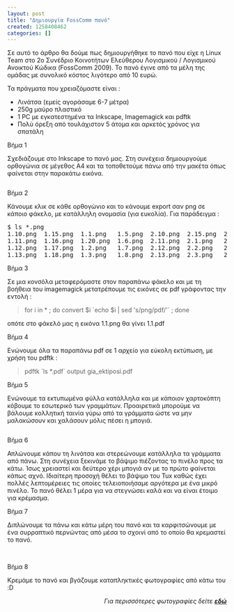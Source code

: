 ```yaml
---
layout: post
title: "Δημιουργία FossComm πανό"
created: 1258408462
categories: []
---
```

<p>Σε αυτό το άρθρο θα δούμε πως δημιουργήθηκε το πανό που είχε η Linux Team στο 2ο Συνέδριο Κοινοτήτων Ελεύθερου Λογισμικού / Λογισμικού Ανοικτού Κώδικα (FossComm 2009). Το πανό έγινε από τα μέλη της ομάδας με συνολικό κόστος λιγότερο από 10 ευρώ.</p><p style="margin-bottom: 0in;">Τα πράγματα που χρειαζόμαστε είναι :</p>   <ul><li>Λινάτσα (εμείς αγοράσαμε 6-7 μέτρα)</li><li>250g μαύρο πλαστικό</li><li>1 PC με εγκατεστημένα τα Inkscape, Imagemagick και pdftk</li><li>Πολύ όρεξη από τουλάχιστον 5 άτομα και αρκετός χρόνος για σπατάλη</li></ul> <p><!--break--></p> <p style="margin-bottom: 0in;">Βήμα 1</p> <p style="margin-bottom: 0in;">Σχεδιάζουμε στο Inkscape το πανό μας. Στη συνέχεια δημιουργούμε ορθογώνια σε μέγεθος Α4 και τα τοποθετούμε πάνω από την μακέτα όπως φαίνεται στην παρακάτω εικόνα.</p> <p style="margin-bottom: 0in;"><img src="http://linuxteam.cs.teilar.gr/sites/default/files/gallery_assist/4/gallery_assist124/prev/linatsa.png" alt=""></p> <p style="margin-bottom: 0in;">Βήμα 2</p> <p style="margin-bottom: 0in;">Κάνουμε κλικ σε κάθε ορθογώνιο και το κάνουμε export σαν png σε κάποιο φάκελο, με κατάλληλη ονομασία (για ευκολία). Για παράδειγμα :</p> <pre>$ ls *.png
1.10.png  1.15.png  1.1.png   1.5.png  2.10.png  2.15.png  2.5.png
1.11.png  1.16.png  1.20.png  1.6.png  2.11.png  2.1.png   2.6.png
1.12.png  1.17.png  1.2.png   1.7.png  2.12.png  2.2.png   2.7.png
1.13.png  1.18.png  1.3.png   1.8.png  2.13.png  2.3.png   2.8.png</pre><p style="margin-bottom: 0in;">Βήμα 3</p>  <p style="margin-bottom: 0in;">Σε μια κονσόλα μεταφερόμαστε στον παραπάνω φάκελο και με τη βοήθεια του imagemagick μετατρέπουμε τις εικόνες σε pdf γράφοντας την εντολή :&nbsp;</p> <blockquote>for i in * ; do convert $i `echo $i | sed 's/png/pdf/'`&nbsp;; done&nbsp;</blockquote> <p style="margin-bottom: 0in;">οπότε στο φάκελό μας η εικόνα 1.1.png θα γίνει 1.1.pdf</p> <p style="margin-bottom: 0in;">Βήμα 4</p>  <p style="margin-bottom: 0in;">Ενώνουμε όλα τα παραπάνω pdf σε 1 αρχείο για εύκολη εκτύπωση, με χρήση του pdftk :&nbsp;</p> <blockquote>pdftk `ls *.pdf` output gia_ektiposi.pdf&nbsp;</blockquote>  <p style="margin-bottom: 0in;">Βήμα 5</p> <p style="margin-bottom: 0in;">Ενώνουμε τα εκτυπωμένα φύλλα κατάλληλα και με κάποιον χαρτοκόπτη κόβουμε το εσωτερικό των γραμμάτων. Προαιρετικά μπορούμε να βάλουμε κολλητική ταινία γύρω από τα γράμματα ώστε να μην μαλακώσουν και χαλάσουν μόλις πέσει η μπογιά.&nbsp;</p><p style="margin-bottom: 0in;"><img src="http://linuxteam.cs.teilar.gr/sites/default/files/gallery_assist/4/gallery_assist124/prev/1001516.jpg" alt=""></p>  <p style="margin-bottom: 0in;">Βήμα 6</p> <p style="margin-bottom: 0in;">Απλώνουμε κάπου τη λινάτσα και στερεώνουμε κατάλληλα τα γράμματα από πάνω. Στη συνέχεια ξεκινάμε το βάψιμο πιέζοντας το πινέλο προς τα κάτω. Ίσως χρειαστεί και δεύτερο χέρι μπογιά αν με το πρώτο φαίνεται κάπως αχνό. Ιδιαίτερη προσοχή θέλει το βάψιμο του Tux καθώς έχει πολλές λεπτομέρειες τις οποίες τελειοποιήσαμε αργότερα με ένα μικρό πινέλο. Το πανό θέλει 1 μέρα για να στεγνώσει καλά και να είναι έτοιμο για κρέμασμα.&nbsp;<img src="http://linuxteam.cs.teilar.gr/sites/default/files/gallery_assist/4/gallery_assist124/prev/1001519.jpg" alt=""></p>  <p style="margin-bottom: 0in;">Βήμα 7</p> <p style="margin-bottom: 0in;">Διπλώνουμε τα πάνω και κάτω μέρη του πανό και τα καρφιτσώνουμε με ένα συρραπτικό περνώντας από μέσα το σχοινί από το οποίο θα κρεμαστεί το πανό.</p> <p style="margin-bottom: 0in;">&nbsp;<img src="http://linuxteam.cs.teilar.gr/sites/default/files/gallery_assist/4/gallery_assist124/prev/1001571.jpg" alt=""></p> <p style="margin-bottom: 0in;">Βήμα 8</p> <p style="margin-bottom: 0in;">Κρεμάμε το πανό και βγάζουμε καταπληκτικές φωτογραφίες από κάτω του :D&nbsp;<img src="http://farm4.static.flickr.com/3314/3526002694_6f95473395.jpg" alt=""></p><p style="margin-bottom: 0in; text-align: right;"><em>Για περισσότερες φωτογραφίες δείτε <a href="/node/124"><strong>εδώ</strong></a></em></p>
